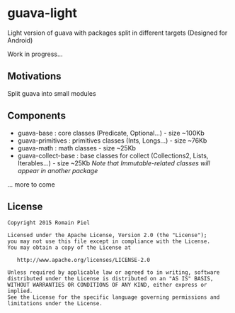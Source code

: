 # guava-light

Light version of guava with packages split in different targets (Designed for Android)

Work in progress...

## Motivations

Split guava into small modules

## Components

- guava-base : core classes (Predicate, Optional...) - size ~100Kb
- guava-primitives : primitives classes (Ints, Longs...) - size ~76Kb
- guava-math : math classes - size ~25Kb
- guava-collect-base : base classes for collect (Collections2, Lists, Iterables...) - size ~25Kb
   *Note that Immutable-related classes will appear in another package*

... more to come

## License

```
Copyright 2015 Romain Piel

Licensed under the Apache License, Version 2.0 (the "License");
you may not use this file except in compliance with the License.
You may obtain a copy of the License at

   http://www.apache.org/licenses/LICENSE-2.0

Unless required by applicable law or agreed to in writing, software
distributed under the License is distributed on an "AS IS" BASIS,
WITHOUT WARRANTIES OR CONDITIONS OF ANY KIND, either express or implied.
See the License for the specific language governing permissions and
limitations under the License.
```
